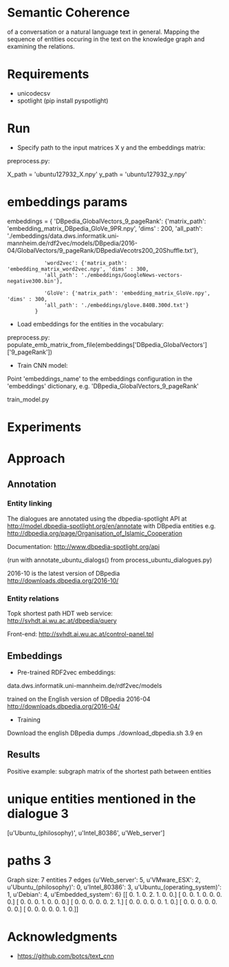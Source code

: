 # Semantic Coherence

of a conversation or a natural language text in general. Mapping the sequence of entities occuring in the text on the knowledge graph and examining the relations.

# Requirements

* unicodecsv
* spotlight (pip install pyspotlight)



# Run

* Specify path to the input matrices X y and the embeddings matrix:

preprocess.py:

X_path = 'ubuntu127932_X.npy'
y_path = 'ubuntu127932_y.npy'

# embeddings params
embeddings = {
                'DBpedia_GlobalVectors_9_pageRank': {'matrix_path': 'embedding_matrix_DBpedia_GloVe_9PR.npy', 'dims' : 200,
                'all_path': './embeddings/data.dws.informatik.uni-mannheim.de/rdf2vec/models/DBpedia/2016-04/GlobalVectors/9_pageRank/DBpediaVecotrs200_20Shuffle.txt'},
                
                'word2vec': {'matrix_path': 'embedding_matrix_word2vec.npy', 'dims' : 300,
                'all_path': './embeddings/GoogleNews-vectors-negative300.bin'},
                
                'GloVe': {'matrix_path': 'embedding_matrix_GloVe.npy', 'dims' : 300,
                'all_path': './embeddings/glove.840B.300d.txt'}
             }

* Load embeddings for the entities in the vocabulary:

preprocess.py: populate_emb_matrix_from_file(embeddings['DBpedia_GlobalVectors']['9_pageRank'])

* Train CNN model:

Point 'embeddings_name' to the embeddings configuration in the 'embeddings' dictionary, e.g. 'DBpedia_GlobalVectors_9_pageRank'

train_model.py



# Experiments


# Approach



## Annotation

### Entity linking

The dialogues are annotated using the dbpedia-spotlight API at http://model.dbpedia-spotlight.org/en/annotate with DBpedia entities e.g. http://dbpedia.org/page/Organisation_of_Islamic_Cooperation

Documentation: http://www.dbpedia-spotlight.org/api

(run with annotate_ubuntu_dialogs() from process_ubuntu_dialogues.py)

2016-10 is the latest version of DBpedia
http://downloads.dbpedia.org/2016-10/


### Entity relations

Topk shortest path HDT web service: http://svhdt.ai.wu.ac.at/dbpedia/query

Front-end: http://svhdt.ai.wu.ac.at/control-panel.tpl



## Embeddings

* Pre-trained RDF2vec embeddings:

data.dws.informatik.uni-mannheim.de/rdf2vec/models

trained on the English version of DBpedia 2016-04
http://downloads.dbpedia.org/2016-04/

* Training

Download the english DBpedia dumps
./download_dbpedia.sh 3.9 en


## Results

Positive example: subgraph matrix of the shortest path between entities

# unique entities mentioned in the dialogue 3
[u'Ubuntu_(philosophy)', u'Intel_80386', u'Web_server']
# paths 3
Graph size: 7 entities 7 edges
{u'Web_server': 5, u'VMware_ESX': 2, u'Ubuntu_(philosophy)': 0, u'Intel_80386': 3, u'Ubuntu_(operating_system)': 1, u'Debian': 4, u'Embedded_system': 6}
[[ 0.  1.  0.  2.  1.  0.  0.]
 [ 0.  0.  1.  0.  0.  0.  0.]
 [ 0.  0.  0.  1.  0.  0.  0.]
 [ 0.  0.  0.  0.  0.  2.  1.]
 [ 0.  0.  0.  0.  0.  1.  0.]
 [ 0.  0.  0.  0.  0.  0.  0.]
 [ 0.  0.  0.  0.  0.  1.  0.]]


# Acknowledgments

* https://github.com/botcs/text_cnn
